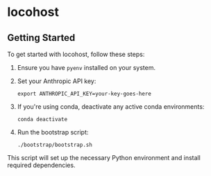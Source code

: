 # locohost

## Getting Started

To get started with locohost, follow these steps:

1. Ensure you have `pyenv` installed on your system.

2. Set your Anthropic API key:
   ```
   export ANTHROPIC_API_KEY=your-key-goes-here
   ```

3. If you're using conda, deactivate any active conda environments:
   ```
   conda deactivate
   ```

4. Run the bootstrap script:
   ```
   ./bootstrap/bootstrap.sh
   ```

This script will set up the necessary Python environment and install required dependencies.
